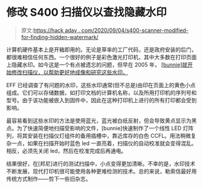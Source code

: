 # 修改 S400 扫描仪以查找隐藏水印

> 原文:[https://hack aday . com/2020/09/04/s400-scanner-modified-for-finding-hidden-watermark/](https://hackaday.com/2020/09/04/s400-scanner-modified-for-finding-hidden-watermarks/)

计算机硬件基本上是开箱即用的。无论是草率的工厂代码，还是政府安装的后门，都很难相信任何东西。一个很好的例子是彩色激光打印机，其中大多数在打印页面上隐藏水印。如今这是一个有点被遗忘的问题，但早在 2005 年， [[bunnie]就开始修改扫描仪，以帮助更好地成像和研究这些水印。](https://www.bunniestudios.com/blog/?page_id=51)

EFF 已经调查了有问题的水印，这些水印通常(但不总是)由印在页面上的黄色小点组成。它们可以存储数据，如打印文档的计算机名称，以及所用打印机的序列号和型号。由于该功能被嵌入到固件中，因此在这种打印机上进行的所有打印都会受到影响。

最容易看到这些水印的方法是使用蓝光，蓝光被白纸反射，但会导致黄点显示为黑点。为了快速简便地扫描受影响的文件，[bunnie]快速制作了一个线性 LED 灯阵列，将其安装在扫描仪灯组件的备用插槽中，靠近库存的白色 CCFL。用法稍微复杂一点，如果在扫描开始时蓝色 led 一直亮着，扫描仪的自动校准就会变得混乱。相反，必须先关闭 led，然后在校准完成后再通电。

结果很好，在[邦尼]进行的测试扫描中，小点变得更加清晰。不幸的是，水印技术不断发展，现代打印机很可能使用各种更难检测的技术。总的来说，勒索信最好用传统方式制作——剪下一些旧杂志。